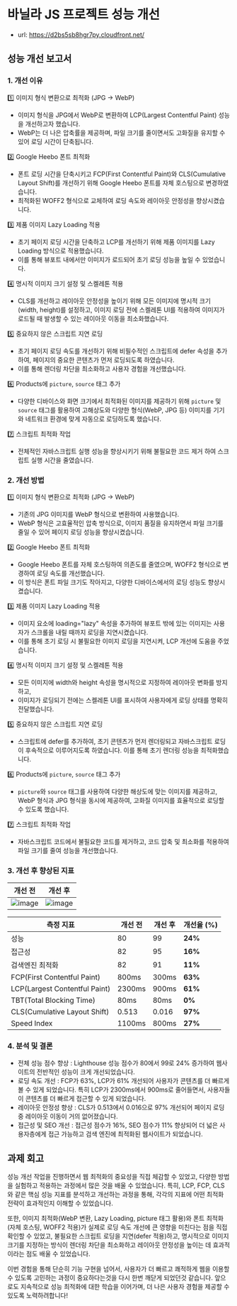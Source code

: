 # 바닐라 JS 프로젝트 성능 개선
- url: https://d2bs5sb8hgr7py.cloudfront.net/

## 성능 개선 보고서

### 1. 개선 이유
1️⃣ 이미지 형식 변환으로 최적화 (JPG → WebP) 
  - 이미지 형식을 JPG에서 WebP로 변환하여 LCP(Largest Contentful Paint) 성능을 개선하고자 했습니다.
  - WebP는 더 나은 압축률을 제공하며, 파일 크기를 줄이면서도 고화질을 유지할 수 있어 로딩 시간이 단축됩니다.

2️⃣ Google Heebo 폰트 최적화 
  - 폰트 로딩 시간을 단축시키고 FCP(First Contentful Paint)와 CLS(Cumulative Layout Shift)를 개선하기 위해 Google Heebo 폰트를 자체 호스팅으로 변경하였습니다.
  - 최적화된 WOFF2 형식으로 교체하여 로딩 속도와 레이아웃 안정성을 향상시켰습니다.

3️⃣ 제품 이미지 Lazy Loading 적용 
  - 초기 페이지 로딩 시간을 단축하고 LCP를 개선하기 위해 제품 이미지를 Lazy Loading 방식으로 적용했습니다.
  - 이를 통해 뷰포트 내에서만 이미지가 로드되어 초기 로딩 성능을 높일 수 있었습니다.

4️⃣ 명시적 이미지 크기 설정 및 스켈레톤 적용 
  - CLS를 개선하고 레이아웃 안정성을 높이기 위해 모든 이미지에 명시적 크기(width, height)를 설정하고,
    이미지 로딩 전에 스켈레톤 UI를 적용하여 이미지가 로드될 때 발생할 수 있는 레이아웃 이동을 최소화했습니다.

5️⃣ 중요하지 않은 스크립트 지연 로딩 
  - 초기 페이지 로딩 속도를 개선하기 위해 비필수적인 스크립트에 defer 속성을 추가하여, 페이지의 중요한 콘텐츠가 먼저 로딩되도록 하였습니다.
  - 이를 통해 렌더링 차단을 최소화하고 사용자 경험을 개선했습니다.

6️⃣ Products에 `picture`, `source` 태그 추가 
  - 다양한 디바이스와 화면 크기에서 최적화된 이미지를 제공하기 위해 `picture` 및 `source` 태그를 활용하여 고해상도와 다양한 형식(WebP, JPG 등)
    이미지를 기기와 네트워크 환경에 맞게 자동으로 로딩하도록 했습니다.

7️⃣ 스크립트 최적화 작업 
  - 전체적인 자바스크립트 실행 성능을 향상시키기 위해 불필요한 코드 제거 하여 스크립트 실행 시간을 줄였습니다.


### 2. 개선 방법
1️⃣ 이미지 형식 변환으로 최적화 (JPG → WebP) 
  - 기존의 JPG 이미지를 WebP 형식으로 변환하여 사용했습니다.
  - WebP 형식은 고효율적인 압축 방식으로, 이미지 품질을 유지하면서 파일 크기를 줄일 수 있어 페이지 로딩 성능을 향상시켰습니다.

2️⃣ Google Heebo 폰트 최적화 
  - Google Heebo 폰트를 자체 호스팅하여 의존도를 줄였으며, WOFF2 형식으로 변경하여 로딩 속도를 개선했습니다.
  - 이 방식은 폰트 파일 크기도 작아지고, 다양한 디바이스에서의 로딩 성능도 향상시켰습니다.

3️⃣ 제품 이미지 Lazy Loading 적용 
  - 이미지 요소에 loading="lazy" 속성을 추가하여 뷰포트 밖에 있는 이미지는 사용자가 스크롤을 내릴 때까지 로딩을 지연시켰습니다.
  - 이를 통해 초기 로딩 시 불필요한 이미지 로딩을 지연시켜, LCP 개선에 도움을 주었습니다.

4️⃣ 명시적 이미지 크기 설정 및 스켈레톤 적용 
  - 모든 이미지에 width와 height 속성을 명시적으로 지정하여 레이아웃 변화를 방지하고,
  - 이미지가 로딩되기 전에는 스켈레톤 UI를 표시하여 사용자에게 로딩 상태를 명확히 전달했습니다.

5️⃣ 중요하지 않은 스크립트 지연 로딩 
  - 스크립트에 defer를 추가하여, 초기 콘텐츠가 먼저 렌더링되고 자바스크립트 로딩이 후속적으로 이루어지도록 하였습니다.
    이를 통해 초기 렌더링 성능을 최적화했습니다.

6️⃣ Products에 `picture`, `source` 태그 추가 
  - `picture`와 `source` 태그를 사용하여 다양한 해상도에 맞는 이미지를 제공하고, WebP 형식과 JPG 형식을 동시에 제공하여,
     고화질 이미지를 효율적으로 로딩할 수 있도록 했습니다.

7️⃣ 스크립트 최적화 작업 
  - 자바스크립트 코드에서 불필요한 코드를 제거하고, 코드 압축 및 최소화를 적용하여 파일 크기를 줄여 성능을 개선했습니다.


### 3. 개선 후 향상된 지표
   
| 개선 전            | 개선 후 |
|--------------------------|-------------|
| ![image](https://github.com/user-attachments/assets/763b9df3-5e79-42ac-b04a-063ff0a37ff5) | ![image](https://github.com/user-attachments/assets/11d36014-4fa0-42d3-a24f-197b72d2daac)|


| 측정 지표  | 개선 전 | 개선 후 | 개선율 (%) |
|----------|-------------|-------------------|-----------|
| 성능  | 80 | 99 | **24%** |
| 접근성  | 82 | 95 | **16%** |
| 검색엔진 최적화  | 82 | 91 | **11%** |
| FCP(First Contentful Paint)  | 800ms | 300ms | **63%** |
| LCP(Largest Contentful Paint) | 2300ms | 900ms | **61%** |
| TBT(Total Blocking Time) | 80ms | 80ms | **0%** |
| CLS(Cumulative Layout Shift) |  0.513 | 0.016 | **97%** |
| Speed Index |  1100ms | 800ms | **27%** |


### 4.  분석 및 결론
  - 전체 성능 점수 향상 : 
      Lighthouse 성능 점수가 80에서 99로 24% 증가하여 웹사이트의 전반적인 성능이 크게 개선되었습니다.
  - 로딩 속도 개선 : 
      FCP가 63%, LCP가 61% 개선되어 사용자가 콘텐츠를 더 빠르게 볼 수 있게 되었습니다.
      특히 LCP가 2300ms에서 900ms로 줄어들면서, 사용자들이 콘텐츠를 더 빠르게 접근할 수 있게 되었습니다. 
  - 레이아웃 안정성 향상 : 
      CLS가 0.513에서 0.016으로 97% 개선되어 페이지 로딩 중 레이아웃 이동이 거의 없어졌습니다.
  - 접근성 및 SEO 개선 : 
      접근성 점수가 16%, SEO 점수가 11% 향상되어 더 넓은 사용자층에게 접근 가능하고 검색 엔진에 최적화된 웹사이트가 되었습니다. 


   
## 과제 회고
성능 개선 작업을 진행하면서 웹 최적화의 중요성을 직접 체감할 수 있었고, 다양한 방법을 실험하고 적용하는 과정에서 많은 것을 배울 수 있었습니다.
특히, LCP, FCP, CLS와 같은 핵심 성능 지표를 분석하고 개선하는 과정을 통해, 각각의 지표에 어떤 최적화 전략이 효과적인지 이해할 수 있었습니다. 

또한, 이미지 최적화(WebP 변환, Lazy Loading, picture 태그 활용)와 폰트 최적화(자체 호스팅, WOFF2 적용)가 실제로 로딩 속도 개선에 큰 영향을 미친다는 점을 직접 확인할 수 있었고,
불필요한 스크립트 로딩을 지연(defer 적용)하고, 명시적으로 이미지 크기를 지정하는 방식이 렌더링 차단을 최소화하고 레이아웃 안정성을 높이는 데 효과적이라는 점도 배울 수 있었습니다.

이번 경험을 통해 단순히 기능 구현을 넘어서, 사용자가 더 빠르고 쾌적하게 웹을 이용할 수 있도록 고민하는 과정이 중요하다는것을 다시 한번 깨닫게 되었던것 같습니다.
앞으로도 지속적으로 성능 최적화에 대한 학습을 이어가며, 더 나은 사용자 경험을 제공할 수 있도록 노력하려합니다!
